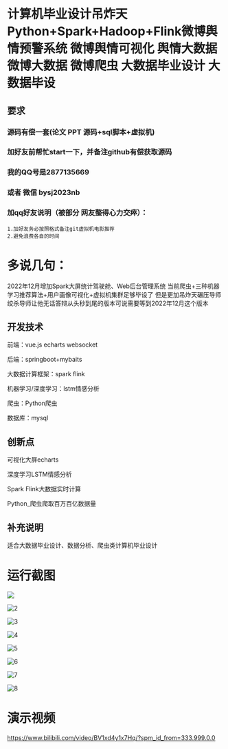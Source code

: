 # 计算机毕业设计吊炸天Python+Spark+Hadoop+Flink微博舆情预警系统 微博舆情可视化 舆情大数据 微博大数据 微博爬虫 大数据毕业设计 大数据毕设

## 要求
### 源码有偿一套(论文 PPT 源码+sql脚本+虚拟机)
### 
### 加好友前帮忙start一下，并备注github有偿获取源码
### 我的QQ号是2877135669 

### 或者 微信 bysj2023nb

### 加qq好友说明（被部分  网友整得心力交瘁）：
    1.加好友务必按照格式备注git虚拟机电影推荐
    2.避免浪费各自的时间





# 多说几句：

2022年12月增加Spark大屏统计驾驶舱、Web后台管理系统
当前爬虫+三种机器学习推荐算法+用户画像可视化+虚拟机集群足够毕设了
但是更加吊炸天碾压导师绞杀导师让他无话答辩从头秒到尾的版本可说需要等到2022年12月这个版本



## 开发技术
前端：vue.js echarts websocket

后端：springboot+mybaits

大数据计算框架：spark flink

机器学习/深度学习：lstm情感分析

爬虫：Python爬虫

数据库：mysql

## 创新点

可视化大屏echarts

深度学习LSTM情感分析

Spark Flink大数据实时计算

Python_爬虫爬取百万百亿数据量



## 补充说明
适合大数据毕业设计、数据分析、爬虫类计算机毕业设计









# 运行截图

![](1.png)

![2](2.png)

![3](3.png)

![4](4.png)

![5](5.png)

![6](6.png)

![7](7.png)

![8](8.png)









# 演示视频

https://www.bilibili.com/video/BV1xd4y1x7Hq/?spm_id_from=333.999.0.0
